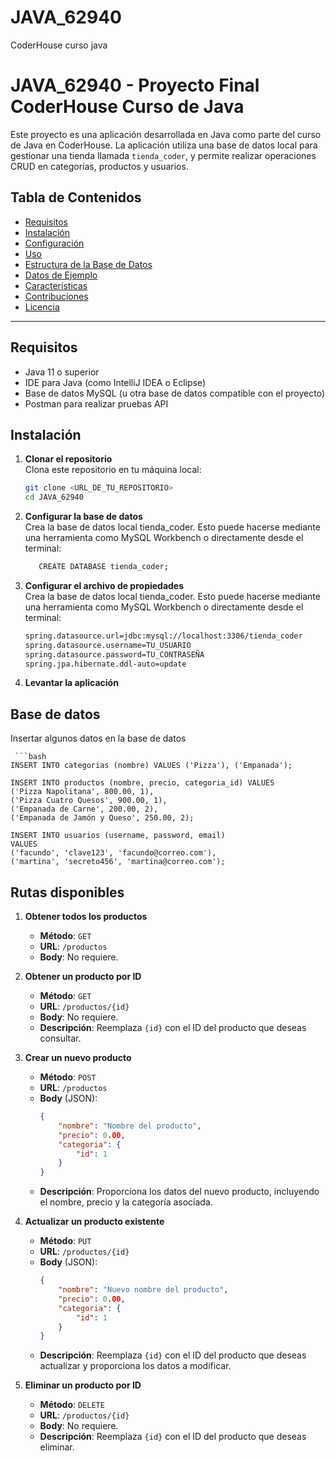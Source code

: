 # JAVA_62940
CoderHouse curso java


# JAVA_62940 - Proyecto Final CoderHouse Curso de Java

Este proyecto es una aplicación desarrollada en Java como parte del curso de Java en CoderHouse. La aplicación utiliza una base de datos local para gestionar una tienda llamada `tienda_coder`, y permite realizar operaciones CRUD en categorías, productos y usuarios.

## Tabla de Contenidos

- [Requisitos](#requisitos)
- [Instalación](#instalación)
- [Configuración](#configuración)
- [Uso](#uso)
- [Estructura de la Base de Datos](#estructura-de-la-base-de-datos)
- [Datos de Ejemplo](#datos-de-ejemplo)
- [Características](#características)
- [Contribuciones](#contribuciones)
- [Licencia](#licencia)

---

## Requisitos

- Java 11 o superior
- IDE para Java (como IntelliJ IDEA o Eclipse)
- Base de datos MySQL (u otra base de datos compatible con el proyecto)
- Postman para realizar pruebas API

## Instalación

1. **Clonar el repositorio**  
   Clona este repositorio en tu máquina local:

   ```bash
   git clone <URL_DE_TU_REPOSITORIO>
   cd JAVA_62940


2. **Configurar la base de datos**  
Crea la base de datos local tienda_coder. Esto puede hacerse mediante una herramienta como MySQL Workbench o directamente desde el terminal:

    ```bash
       CREATE DATABASE tienda_coder;   


3. **Configurar el archivo de propiedades**  
Crea la base de datos local tienda_coder. Esto puede hacerse mediante una herramienta como MySQL Workbench o directamente desde el terminal:

    ```bash
    spring.datasource.url=jdbc:mysql://localhost:3306/tienda_coder
    spring.datasource.username=TU_USUARIO
    spring.datasource.password=TU_CONTRASEÑA
    spring.jpa.hibernate.ddl-auto=update
   
4. **Levantar la aplicación**  

## Base de datos
Insertar algunos datos en la base de datos

     ```bash
    INSERT INTO categorias (nombre) VALUES ('Pizza'), ('Empanada');
    
    INSERT INTO productos (nombre, precio, categoria_id) VALUES 
    ('Pizza Napolitana', 800.00, 1),
    ('Pizza Cuatro Quesos', 900.00, 1),
    ('Empanada de Carne', 200.00, 2),
    ('Empanada de Jamón y Queso', 250.00, 2);
    
    INSERT INTO usuarios (username, password, email)
    VALUES
    ('facundo', 'clave123', 'facundo@correo.com'),
    ('martina', 'secreto456', 'martina@correo.com');


## Rutas disponibles

1. **Obtener todos los productos**
    - **Método**: `GET`
    - **URL**: `/productos`
    - **Body**: No requiere.
   

2. **Obtener un producto por ID**
    - **Método**: `GET`
    - **URL**: `/productos/{id}`
    - **Body**: No requiere.
    - **Descripción**: Reemplaza `{id}` con el ID del producto que deseas consultar.


3. **Crear un nuevo producto**
    - **Método**: `POST`
    - **URL**: `/productos`
    - **Body** (JSON):
      ```json
      {
          "nombre": "Nombre del producto",
          "precio": 0.00,
          "categoria": {
              "id": 1
          }
      }
      ```
    - **Descripción**: Proporciona los datos del nuevo producto, incluyendo el nombre, precio y la categoría asociada.


4. **Actualizar un producto existente**
    - **Método**: `PUT`
    - **URL**: `/productos/{id}`
    - **Body** (JSON):
      ```json
      {
          "nombre": "Nuevo nombre del producto",
          "precio": 0.00,
          "categoria": {
              "id": 1
          }
      }
      ```
    - **Descripción**: Reemplaza `{id}` con el ID del producto que deseas actualizar y proporciona los datos a modificar.


5. **Eliminar un producto por ID**
    - **Método**: `DELETE`
    - **URL**: `/productos/{id}`
    - **Body**: No requiere.
    - **Descripción**: Reemplaza `{id}` con el ID del producto que deseas eliminar.
